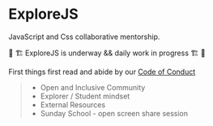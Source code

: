 # ExploreJS

JavaScript and Css collaborative mentorship.

🚧 🏗 ExploreJS is underway && daily work in progress 🏗 🚧

First things first read and abide by our [Code of Conduct](/codeOfConduct)

> - Open and Inclusive Community
> - Explorer / Student mindset
> - External Resources
> - Sunday School - open screen share session
